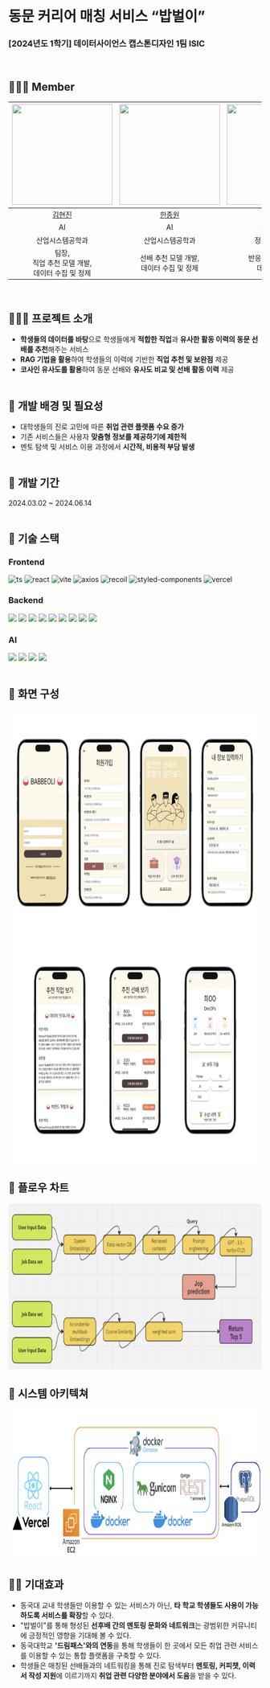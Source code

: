 # 동문 커리어 매칭 서비스 “밥벌이”

### [2024년도 1학기] 데이터사이언스 캡스톤디자인 1팀 ISIC

<br>

## 🧑‍🤝‍🧑 Member

| <img src="https://avatars.githubusercontent.com/u/114787723?v=4" width="200" height="200" /> | <img src="https://avatars.githubusercontent.com/u/112068007?v=4" width="200" height="200" /> | <img src="https://avatars.githubusercontent.com/u/34148750?v=4" width="200" height="200" /> | <img src="https://avatars.githubusercontent.com/u/43908014?v=4" width="200" height="200" /> |
| :------------------------------------------------------------------------------------------: | :------------------------------------------------------------------------------------------: | :-----------------------------------------------------------------------------------------: | :-----------------------------------------------------------------------------------------: |
|                            [김현진](https://github.com/hyeonjins)                            |                          [한종원](https://github.com/imsohungrynow)                          |                            [박세호](https://github.com/sayyyho)                             |                            [최지안](https://github.com/choijian)                            |
|                                              AI                                              |                                              AI                                              |                                         프론트엔드                                          |                                       디자인, 백엔드                                        |
|                                       산업시스템공학과                                       |                                       산업시스템공학과                                       |                                       정보통신공학과                                        |                                       정보통신공학과                                        |
|                    팀장,<br> 직업 추천 모델 개발,<br> 데이터 수집 및 정제                    |                         선배 추천 모델 개발,<br> 데이터 수집 및 정제                         |                            반응형 UI/UX 구현,<br> 데이터 크롤링                             |                          UI/UX 설계, 웹 크롤링,<br> DB 및 API 설계                          |

<br>

## 👨🏼‍💻 프로젝트 소개

- **학생들의 데이터를 바탕**으로 학생들에게 **적합한 직업**과 **유사한 활동 이력의 동문 선배를 추천**해주는 서비스
- **RAG 기법을 활용**하여 학생들의 이력에 기반한 **직업 추천 및 보완점** 제공
- **코사인 유사도를 활용**하여 동문 선배와 **유사도 비교 및 선배 활동 이력** 제공  
  <br>

## 🧸 개발 배경 및 필요성

- 대학생들의 진로 고민에 따른 **취업 관련 플랫폼 수요 증가**
- 기존 서비스들은 사용자 **맞춤형 정보를 제공하기에 제한적**
- 멘토 탐색 및 서비스 이용 과정에서 **시간적, 비용적 부담 발생**  
  <br>

## 📅 개발 기간

2024.03.02 ~ 2024.06.14  
 <br>

## 🔧 기술 스택

### Frontend

<div>
   
   ![ts](https://img.shields.io/badge/TypeScript-007ACC?style=for-the-badge&logo=typescript&logoColor=white)
   ![react](https://img.shields.io/badge/React-20232A?style=for-the-badge&logo=react&logoColor=61DAFB)
   ![vite](https://img.shields.io/badge/Vite-646CFF?style=for-the-badge&logo=Vite&logoColor=white)
   ![axios](https://img.shields.io/badge/Axios-5A29E4?style=for-the-badge&logo=Axios&logoColor=white)
   ![recoil](https://img.shields.io/badge/recoil-3578E5?logo=recoil&logoColor=white&style=for-the-badge)
   ![styled-components](https://img.shields.io/badge/styled--components-DB7093?style=for-the-badge&logo=styled-components&logoColor=white)
   ![vercel](https://img.shields.io/badge/Vercel-000?logo=vercel&logoColor=white&style=for-the-badge)
</div>

### Backend

<div>
   
   <img src="https://img.shields.io/badge/python-3776AB?style=for-the-badge&logo=python&logoColor=white">
   <img src="https://img.shields.io/badge/django-092E20?style=for-the-badge&logo=django&logoColor=white">
   <img src="https://img.shields.io/badge/gunicorn-499848?style=for-the-badge&logo=gunicorn&logoColor=white">
   <img src="https://img.shields.io/badge/nginx-009639?style=for-the-badge&logo=nginx&logoColor=white">
   <img src="https://img.shields.io/badge/postgresql-4169E1?style=for-the-badge&logo=postgresql&logoColor=white">
   <img src="https://img.shields.io/badge/docker-2496ED?style=for-the-badge&logo=docker&logoColor=white">
   <img src="https://img.shields.io/badge/ubuntu-E95420?style=for-the-badge&logo=ubuntu&logoColor=white">
   <img src="https://img.shields.io/badge/amazon%20EC2-FF9900?style=for-the-badge&logo=amazon%20ec2&logoColor=white">
   <img src="https://img.shields.io/badge/amazon%20RDS-527FFF?style=for-the-badge&logo=amazon%20RDS&logoColor=white">

</div>

### AI

<div>
   
   <img src="https://img.shields.io/badge/python-3776AB?style=for-the-badge&logo=python&logoColor=white">
   <img src="https://img.shields.io/badge/langchain-1C3C3C?style=for-the-badge&logo=langchain&logoColor=white">
   <img src="https://img.shields.io/badge/gpt%203.5%20turbo-412991?style=for-the-badge&logo=openai&logoColor=white">
   <img src="https://img.shields.io/badge/scikit%20learn-F7931E?style=for-the-badge&logo=scikit%20learn&logoColor=white">

</div>  
<br>

## 🎨 화면 구성

<img src="docs\screen1.jpg" width="800" height="450">
<img src="docs\screen2.jpg" width="800" height="450">
<br>

## 🐍 플로우 차트

<img src="docs\flow_chart.png" width="800" height="330">
<br>

## 🦦 시스템 아키텍쳐

<img src="docs\system_architecture.png" width="800" height="300">
<br>

## 👨‍🎓 기대효과

- 동국대 교내 학생들만 이용할 수 있는 서비스가 아닌, **타 학교 학생들도 사용이 가능하도록 서비스를 확장**할 수 있다.
- "밥벌이"를 통해 형성된 **선후배 간의 멘토링 문화와 네트워크**는 광범위한 커뮤니티에 긍정적인 영향을 기대해 볼 수 있다.
- 동국대학교 **'드림패스'와의 연동**을 통해 학생들이 한 곳에서 모든 취업 관련 서비스를 이용할 수 있는 통합 플랫폼을 구축할 수 있다.
- 학생들은 매칭된 선배들과의 네트워킹을 통해 진로 탐색부터 **멘토링, 커피챗, 이력서 작성 지원**에 이르기까지 **취업 관련 다양한 분야에서 도움**을 받을 수 있다.
